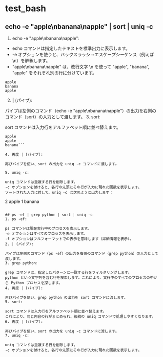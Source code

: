# test_bash

## echo -e "apple\nbanana\napple" | sort | uniq -c
1. echo -e "apple\nbanana\napple":

- echo コマンドは指定したテキストを標準出力に表示します。
- -e オプションを使うと、バックスラッシュエスケープシーケンス（例えば \n）を解釈します。
- "apple\nbanana\napple" は、改行文字 \n を使って "apple", "banana", "apple" をそれぞれ別の行に分けています。
```
apple
banana
apple
```
2. | (パイプ):

パイプは左側のコマンド（echo -e "apple\nbanana\napple"）の出力を右側のコマンド（sort）の入力として渡します。
3. sort:

sort コマンドは入力行をアルファベット順に並べ替えます。
```
apple
apple
banana```

4. 再度 | (パイプ):

再びパイプを使い、sort の出力を uniq -c コマンドに渡します。

5. uniq -c:

uniq コマンドは重複する行を削除します。
-c オプションを付けると、各行の先頭にその行が入力に現れた回数を表示します。
ソートされた入力に対して、uniq -c は次のように出力します：
```
  2 apple
  1 banana
```

## ps -ef | grep python | sort | uniq -c
1. ps -ef:

ps コマンドは現在実行中のプロセスを表示します。
-e オプションはすべてのプロセスを表示します。
-f オプションはフルフォーマットでの表示を意味します（詳細情報を表示）。
2. | (パイプ):

パイプは左側のコマンド（ps -ef）の出力を右側のコマンド（grep python）の入力として渡します。
3. grep python:

grep コマンドは、指定したパターンに一致する行をフィルタリングします。
python という文字列を含む行を検索します。これにより、実行中のすべてのプロセスの中から Python プロセスを探します。
4. 再度 | (パイプ):

再びパイプを使い、grep python の出力を sort コマンドに渡します。
5. sort:

sort コマンドは入力行をアルファベット順に並べ替えます。
これにより、同じ内容の行がまとめられ、後続の uniq コマンドで処理しやすくなります。
6. 再度 | (パイプ):

再びパイプを使い、sort の出力を uniq -c コマンドに渡します。
7. uniq -c:

uniq コマンドは重複する行を削除します。
-c オプションを付けると、各行の先頭にその行が入力に現れた回数を表示します。